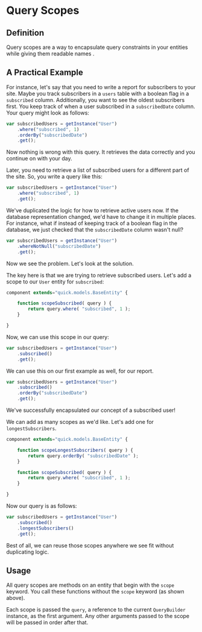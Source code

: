 # Query Scopes

## Definition

Query scopes are a way to encapsulate query constraints in your entities while giving them readable names .

## A Practical Example

For instance, let's say that you need to write a report for subscribers to your site. Maybe you track subscribers in a `users` table with a boolean flag in a `subscribed` column. Additionally, you want to see the oldest subscribers first. You keep track of when a user subscribed in a `subscribedDate` column. Your query might look as follows:

```javascript
var subscribedUsers = getInstance("User")
    .where("subscribed", 1)
    .orderBy("subscribedDate")
    .get();
```

Now nothing is wrong with this query. It retrieves the data correctly and you continue on with your day.

Later, you need to retrieve a list of subscribed users for a different part of the site. So, you write a query like this:

```javascript
var subscribedUsers = getInstance("User")
    .where("subscribed", 1)
    .get();
```

We've duplicated the logic for how to retrieve active users now. If the database representation changed, we'd have to change it in multiple places. For instance, what if instead of keeping track of a boolean flag in the database, we just checked that the `subscribedDate` column wasn't null?

```javascript
var subscribedUsers = getInstance("User")
    .whereNotNull("subscribedDate")
    .get();
```

Now we see the problem. Let's look at the solution.

The key here is that we are trying to retrieve subscribed users. Let's add a scope to our `User` entity for `subscribed`:

```javascript
component extends="quick.models.BaseEntity" {

    function scopeSubscribed( query ) {
        return query.where( "subscribed", 1 );
    }

}
```

Now, we can use this scope in our query:

```javascript
var subscribedUsers = getInstance("User")
    .subscribed()
    .get();
```

We can use this on our first example as well, for our report.

```javascript
var subscribedUsers = getInstance("User")
    .subscribed()
    .orderBy("subscribedDate")
    .get();
```

We've successfully encapsulated our concept of a subscribed user!

We can add as many scopes as we'd like. Let's add one for `longestSubscribers`.

```javascript
component extends="quick.models.BaseEntity" {

    function scopeLongestSubscribers( query ) {
        return query.orderBy( "subscribedDate" );
    }

    function scopeSubscribed( query ) {
        return query.where( "subscribed", 1 );
    }

}
```

Now our query is as follows:

```javascript
var subscribedUsers = getInstance("User")
    .subscribed()
    .longestSubscribers()
    .get();
```

Best of all, we can reuse those scopes anywhere we see fit without duplicating logic.

## Usage

All query scopes are methods on an entity that begin with the `scope` keyword. You call these functions without the `scope` keyword \(as shown above\).

Each scope is passed the `query`, a reference to the current `QueryBuilder` instance, as the first argument. Any other arguments passed to the scope will be passed in order after that.

